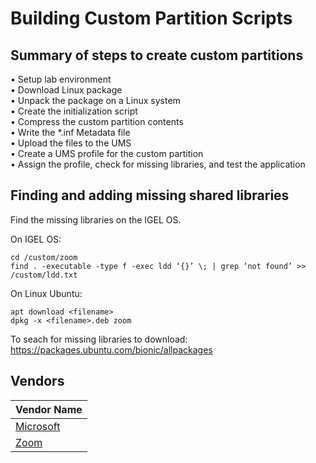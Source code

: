 # Building Custom Partition Scripts

## Summary of steps to create custom partitions

•	Setup lab environment <br />
•	Download Linux package <br />
•	Unpack the package on a Linux system <br />
•	Create the initialization script <br />
•	Compress the custom partition contents <br />
•	Write the \*.inf Metadata file <br />
•	Upload the files to the UMS <br />
•	Create a UMS profile for the custom partition <br />
•	Assign the profile, check for missing libraries, and test the application


## Finding and adding missing shared libraries

Find the missing libraries on the IGEL OS.

On IGEL OS:
```{find missing shared libraries}
cd /custom/zoom
find . -executable -type f -exec ldd ‘{}’ \; | grep ‘not found’ >> /custom/ldd.txt
  ```

On Linux Ubuntu:
```{download missing libraries and add to CP}
apt download <filename>
dpkg -x <filename>.deb zoom
  ```

To seach for missing libraries to download:  https://packages.ubuntu.com/bionic/allpackages


## Vendors

|  Vendor Name |
|--------------|
| [Microsoft](./Microsoft)|
| [Zoom](./Zoom)|
